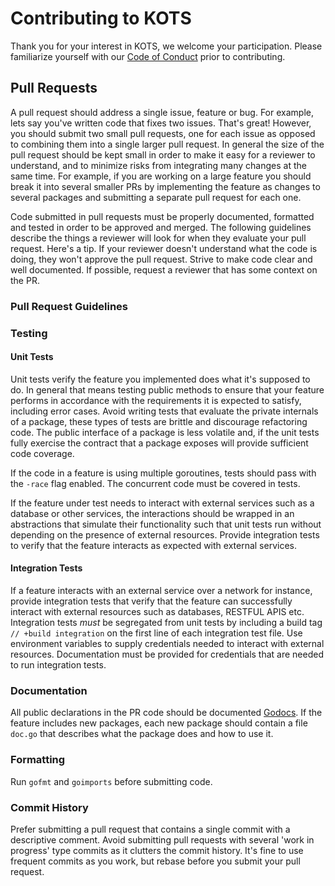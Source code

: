 # Contributing to KOTS

Thank you for your interest in KOTS, we welcome your participation. Please familiarize yourself with our 
[Code of Conduct](https://github.com/replicatedhq/kots/blob/main/CODE_OF_CONDUCT.md) prior to contributing. 

## Pull Requests

A pull request should address a single issue, feature or bug. For example, lets say you've written code that fixes two
issues. That's great! However, you should submit two small pull requests, one for each issue as opposed to combining them
into a single larger pull request.  In general the size of the pull request should be kept small in order to make it easy 
for a reviewer to understand, and to minimize risks from integrating many changes at the same time. For example, if you 
are working on a large feature you should break it into several smaller PRs by implementing the feature as changes to 
several packages and submitting a separate pull request for each one.  

Code submitted in pull requests must be properly documented, formatted and tested in order to be approved and merged. The following 
guidelines describe the things a reviewer will look for when they evaluate your pull request. Here's a tip. 
If your reviewer doesn't understand what the code is doing, they won't approve the pull request. Strive to make code 
clear and well documented. If possible, request a reviewer that has some context on the PR.

### Pull Request Guidelines

### Testing

#### Unit Tests

Unit tests verify the feature you implemented does what it's supposed to do.  In general that means 
testing public methods to ensure that your feature performs in accordance with the requirements it is expected to 
satisfy, including error cases. Avoid writing tests that evaluate the private internals of a package, these types of tests 
are brittle and discourage refactoring code.  The public interface of a package is less volatile and, if the unit 
tests fully exercise the contract that a package exposes will provide sufficient code coverage. 

If the code in a feature is using multiple goroutines, tests should pass with the `-race` flag enabled.  The concurrent 
code must be covered in tests.

If the feature under test needs to interact with external services such as a database
or other services, the interactions should be wrapped in an abstractions that simulate their functionality such that unit
tests run without depending on the presence of external resources. Provide integration tests to verify that the feature
interacts as expected with external services.

#### Integration Tests

If a feature interacts with an external service over a network for instance, provide integration tests that verify that 
the feature can successfully interact with external resources such as databases, RESTFUL APIS etc.  Integration tests
*must* be segregated from unit tests by including a build tag `// +build integration` on the first line of each integration 
test file.  Use environment variables to supply credentials needed to interact with external resources. Documentation 
must be provided for credentials that are needed to run integration tests. 

### Documentation

All public declarations in the PR code should be documented [Godocs](https://go.dev/blog/godoc).  If the feature includes 
new packages, each new package should contain a file `doc.go` that describes what the package does and how to use it. 

### Formatting

Run `gofmt` and `goimports` before submitting code. 

### Commit History

Prefer submitting a pull request that contains a single commit with a descriptive comment.  Avoid submitting pull requests
with several 'work in progress' type commits as it clutters the commit history. It's fine to use frequent commits as you 
work, but rebase before you submit your pull request.